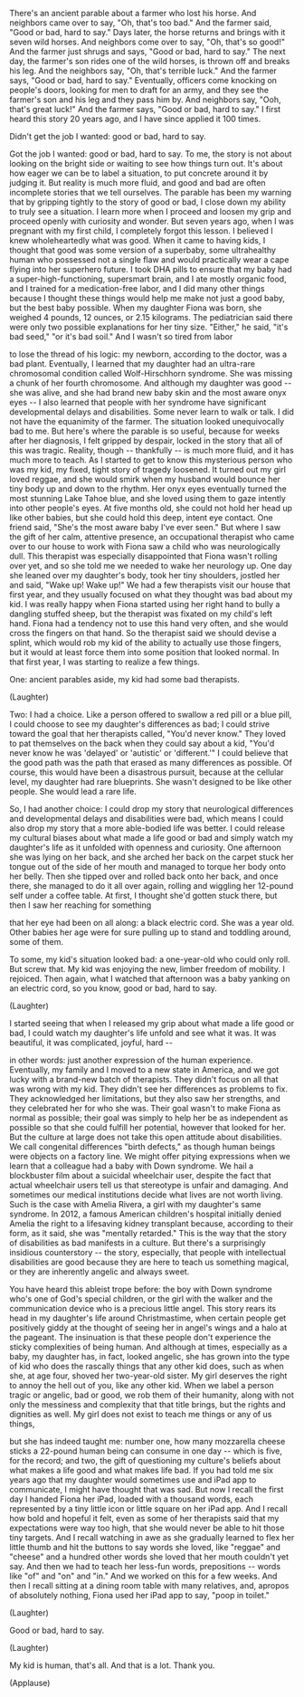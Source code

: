 
There&#39;s an ancient parable
about a farmer who lost his horse.
And neighbors came over to say,
&quot;Oh, that&#39;s too bad.&quot;
And the farmer said,
&quot;Good or bad, hard to say.&quot;
Days later, the horse returns
and brings with it seven wild horses.
And neighbors come over to say,
&quot;Oh, that&#39;s so good!&quot;
And the farmer just shrugs
and says, &quot;Good or bad, hard to say.&quot;
The next day, the farmer&#39;s son
rides one of the wild horses,
is thrown off and breaks his leg.
And the neighbors say,
&quot;Oh, that&#39;s terrible luck.&quot;
And the farmer says,
&quot;Good or bad, hard to say.&quot;
Eventually, officers come
knocking on people&#39;s doors,
looking for men to draft for an army,
and they see the farmer&#39;s son and his leg
and they pass him by.
And neighbors say,
&quot;Ooh, that&#39;s great luck!&quot;
And the farmer says,
&quot;Good or bad, hard to say.&quot;
I first heard this story 20 years ago,
and I have since applied it 100 times.

Didn&#39;t get the job I wanted:
good or bad, hard to say.

Got the job I wanted:
good or bad, hard to say.
To me, the story is not about
looking on the bright side
or waiting to see how things turn out.
It&#39;s about how eager we can be
to label a situation,
to put concrete around it by judging it.
But reality is much more fluid,
and good and bad are often
incomplete stories that we tell ourselves.
The parable has been my warning
that by gripping tightly
to the story of good or bad,
I close down my ability
to truly see a situation.
I learn more when I proceed
and loosen my grip
and proceed openly
with curiosity and wonder.
But seven years ago,
when I was pregnant with my first child,
I completely forgot this lesson.
I believed I knew
wholeheartedly what was good.
When it came to having kids,
I thought that good
was some version of a superbaby,
some ultrahealthy human
who possessed not a single flaw
and would practically wear a cape
flying into her superhero future.
I took DHA pills to ensure that my baby
had a super-high-functioning,
supersmart brain,
and I ate mostly organic food,
and I trained for a medication-free labor,
and I did many other things
because I thought these things
would help me make not just a good baby,
but the best baby possible.
When my daughter Fiona was born,
she weighed 4 pounds, 12 ounces,
or 2.15 kilograms.
The pediatrician said there were only
two possible explanations
for her tiny size.
&quot;Either,&quot; he said, &quot;it&#39;s bad seed,&quot;
&quot;or it&#39;s bad soil.&quot;
And I wasn&#39;t so tired from labor

to lose the thread of his logic:
my newborn, according to the doctor,
was a bad plant.
Eventually, I learned that my daughter
had an ultra-rare chromosomal condition
called Wolf-Hirschhorn syndrome.
She was missing a chunk
of her fourth chromosome.
And although my daughter was good --
she was alive,
and she had brand new baby skin
and the most aware onyx eyes --
I also learned that people
with her syndrome
have significant developmental
delays and disabilities.
Some never learn to walk or talk.
I did not have the equanimity
of the farmer.
The situation looked
unequivocally bad to me.
But here&#39;s where the parable is so useful,
because for weeks after her diagnosis,
I felt gripped by despair,
locked in the story
that all of this was tragic.
Reality, though -- thankfully --
is much more fluid,
and it has much more to teach.
As I started to get to know
this mysterious person who was my kid,
my fixed, tight story of tragedy loosened.
It turned out my girl loved reggae,
and she would smirk when my husband
would bounce her tiny body up and down
to the rhythm.
Her onyx eyes eventually turned
the most stunning Lake Tahoe blue,
and she loved using them to gaze intently
into other people&#39;s eyes.
At five months old, she could not
hold her head up like other babies,
but she could hold this deep,
intent eye contact.
One friend said, &quot;She&#39;s the most
aware baby I&#39;ve ever seen.&quot;
But where I saw the gift
of her calm, attentive presence,
an occupational therapist who came
over to our house to work with Fiona
saw a child who was neurologically dull.
This therapist was especially disappointed
that Fiona wasn&#39;t rolling over yet,
and so she told me we needed
to wake her neurology up.
One day she leaned over
my daughter&#39;s body,
took her tiny shoulders,
jostled her and said, &quot;Wake up! Wake up!&quot;
We had a few therapists
visit our house that first year,
and they usually focused on what
they thought was bad about my kid.
I was really happy when
Fiona started using her right hand
to bully a dangling stuffed sheep,
but the therapist was fixated
on my child&#39;s left hand.
Fiona had a tendency
not to use this hand very often,
and she would cross
the fingers on that hand.
So the therapist said
we should devise a splint,
which would rob my kid of the ability
to actually use those fingers,
but it would at least force them
into some position that looked normal.
In that first year, I was starting
to realize a few things.

One: ancient parables aside,
my kid had some bad therapists.

(Laughter)


Two: I had a choice.
Like a person offered to swallow
a red pill or a blue pill,
I could choose to see
my daughter&#39;s differences as bad;
I could strive toward the goal
that her therapists called,
&quot;You&#39;d never know.&quot;
They loved to pat themselves on the back
when they could say about a kid,
&quot;You&#39;d never know he was &#39;delayed&#39;
or &#39;autistic&#39; or &#39;different.&#39;&quot;
I could believe that the good path
was the path that erased
as many differences as possible.
Of course, this would have been
a disastrous pursuit,
because at the cellular level,
my daughter had rare blueprints.
She wasn&#39;t designed
to be like other people.
She would lead a rare life.

So, I had another choice:
I could drop my story
that neurological differences
and developmental delays and disabilities
were bad,
which means I could also drop my story
that a more able-bodied life was better.
I could release my cultural biases
about what made a life good or bad
and simply watch
my daughter&#39;s life as it unfolded
with openness and curiosity.
One afternoon she was lying on her back,
and she arched her back on the carpet
stuck her tongue
out of the side of her mouth
and managed to torque
her body onto her belly.
Then she tipped over
and rolled back onto her back,
and once there, she managed
to do it all over again,
rolling and wiggling her 12-pound self
under a coffee table.
At first, I thought
she&#39;d gotten stuck there,
but then I saw her reaching for something

that her eye had been on all along:
a black electric cord.
She was a year old.
Other babies her age were for sure
pulling up to stand and toddling around,
some of them.

To some, my kid&#39;s situation looked bad:
a one-year-old who could only roll.
But screw that.
My kid was enjoying the new,
limber freedom of mobility.
I rejoiced.
Then again, what I watched that afternoon
was a baby yanking on an electric cord,
so you know,
good or bad, hard to say.

(Laughter)

I started seeing
that when I released my grip
about what made a life good or bad,
I could watch my daughter&#39;s life unfold
and see what it was.
It was beautiful,
it was complicated,
joyful, hard --

in other words: just another expression
of the human experience.
Eventually, my family and I moved
to a new state in America,
and we got lucky with a brand-new
batch of therapists.
They didn&#39;t focus on
all that was wrong with my kid.
They didn&#39;t see her differences
as problems to fix.
They acknowledged her limitations,
but they also saw her strengths,
and they celebrated her for who she was.
Their goal wasn&#39;t to make Fiona
as normal as possible;
their goal was simply to help her
be as independent as possible
so that she could fulfill her potential,
however that looked for her.
But the culture at large does not take
this open attitude about disabilities.
We call congenital differences
&quot;birth defects,&quot;
as though human beings
were objects on a factory line.
We might offer pitying expressions
when we learn that a colleague
had a baby with Down syndrome.
We hail a blockbuster film
about a suicidal wheelchair user,
despite the fact that actual
wheelchair users tell us
that stereotype is unfair and damaging.
And sometimes our medical institutions
decide what lives are not worth living.
Such is the case with Amelia Rivera,
a girl with my daughter&#39;s same syndrome.
In 2012, a famous American
children&#39;s hospital
initially denied Amelia the right
to a lifesaving kidney transplant
because, according to their form,
as it said, she was &quot;mentally retarded.&quot;
This is the way that the story
of disabilities as bad manifests
in a culture.
But there&#39;s a surprisingly
insidious counterstory --
the story, especially, that people
with intellectual disabilities are good
because they are here
to teach us something magical,
or they are inherently angelic
and always sweet.

You have heard this ableist trope before:
the boy with Down syndrome
who&#39;s one of God&#39;s special children,
or the girl with the walker
and the communication device
who is a precious little angel.
This story rears its head
in my daughter&#39;s life
around Christmastime,
when certain people get positively giddy
at the thought of seeing her
in angel&#39;s wings and a halo
at the pageant.
The insinuation is that these people
don&#39;t experience the sticky complexities
of being human.
And although at times,
especially as a baby,
my daughter has, in fact, looked angelic,
she has grown into the type of kid
who does the rascally things
that any other kid does,
such as when she, at age four,
shoved her two-year-old sister.
My girl deserves the right
to annoy the hell out of you,
like any other kid.
When we label a person tragic or angelic,
bad or good,
we rob them of their humanity,
along with not only the messiness
and complexity that that title brings,
but the rights and dignities as well.
My girl does not exist to teach me things
or any of us things,

but she has indeed taught me:
number one, how many
mozzarella cheese sticks
a 22-pound human being
can consume in one day --
which is five, for the record;
and two, the gift of questioning
my culture&#39;s beliefs
about what makes a life good
and what makes life bad.
If you had told me six years ago
that my daughter would sometimes use
and iPad app to communicate,
I might have thought that was sad.
But now I recall the first day
I handed Fiona her iPad,
loaded with a thousand words,
each represented by a tiny little icon
or little square on her iPad app.
And I recall how bold and hopeful it felt,
even as some of her therapists said
that my expectations were way too high,
that she would never be able
to hit those tiny targets.
And I recall watching in awe
as she gradually learned
to flex her little thumb
and hit the buttons to say
words she loved,
like &quot;reggae&quot; and &quot;cheese&quot;
and a hundred other words she loved
that her mouth couldn&#39;t yet say.
And then we had to teach her
less-fun words, prepositions --
words like &quot;of&quot; and &quot;on&quot; and &quot;in.&quot;
And we worked on this for a few weeks.
And then I recall sitting
at a dining room table
with many relatives,
and, apropos of absolutely nothing,
Fiona used her iPad app to say,
&quot;poop in toilet.&quot;

(Laughter)

Good or bad, hard to say.

(Laughter)

My kid is human, that&#39;s all.
And that is a lot.
Thank you.

(Applause)

